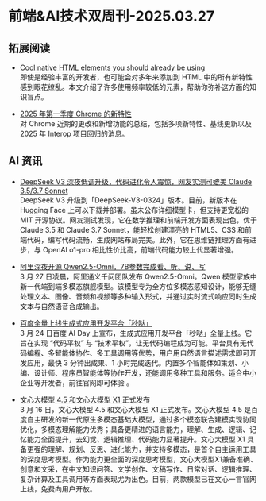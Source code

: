 # 前端&AI技术双周刊-2025.03.27

## 拓展阅读
- [Cool native HTML elements you should already be using](https://harrisonbroadbent.com/blog/cool-native-html-elements/)
<br>即使是经验丰富的开发者，也可能会对多年来添加到 HTML 中的所有新特性感到眼花缭乱。本文介绍了许多使用频率较低的元素，帮助你弥补这方面的知识盲点。

- [2025 年第一季度 Chrome 的新特性](https://developer.chrome.com/blog/new-in-chrome-video-q1-2025?hl=en)
<br>对 Chrome 近期的更改和新增功能的总结，包括多项新特性、基线更新以及 2025 年 Interop 项目回归的消息。

## AI 资讯
- [DeepSeek V3 深夜低调升级，代码进化令人震惊，网友实测可媲美 Claude 3.5/3.7 Sonnet](https://huggingface.co/deepseek-ai/DeepSeek-V3-0324/tree/main)
<br>DeepSeek V3 升级到「DeepSeek-V3-0324」版本。目前，新版本在 Hugging Face 上可以下载并部署。虽未公布详细模型卡，但支持更宽松的 MIT 开源协议。网友测试发现，它在数学推理和前端开发方面表现出色，优于 Claude 3.5 和 Claude 3.7 Sonnet，能轻松创建漂亮的 HTML5、CSS 和前端代码，编写代码流畅，生成网站布局完美。此外，它在思维链推理方面有进步，与 OpenAI o1-pro 相比性价比高，前端代码能力较上代显著增强。

- [阿里深夜开源 Qwen2.5-Omni，7B参数完成看、听、说、写](https://qwenlm.github.io/blog/qwen2.5-omni/)
<br>3 月 27 日凌晨，阿里通义千问团队发布 Qwen2.5-Omni。Qwen 模型家族中新一代端到端多模态旗舰模型。该模型专为全方位多模态感知设计，能够无缝处理文本、图像、音频和视频等多种输入形式，并通过实时流式响应同时生成文本与自然语音合成输出。

- [百度全量上线生成式应用开发平台「秒哒」](https://cloud.baidu.com/product-s/miaoda_home)
<br>3 月 24 日百度 AI Day 上宣布，生成式应用开发平台「秒哒」全量上线。它旨在实现 “代码平权” 与 “技术平权”，让无代码编程成为可能。平台具有无代码编程、多智能体协作、多工具调用等优势，用户用自然语言描述需求即可开发应用，最快 3 分钟出成果、1 小时完成迭代。内置多个智能体如策划、小编、设计师、程序员智能体等协作开发，还能调用多种工具和服务。适合中小企业等开发者，前往官网即可体验 。

- [文心大模型 4.5 和文心大模型 X1 正式发布](https://mp.weixin.qq.com/s/mwuO5c6vAcfQE3g_DkB4uw)
<br>3 月 16 日，文心大模型 4.5 和文心大模型 X1 正式发布。文心大模型 4.5 是百度自主研发的新一代原生多模态基础大模型，通过多个模态联合建模实现协同优化，多模态理解能力优秀；具备更精进的语言能力，理解、生成、逻辑、记忆能力全面提升，去幻觉、逻辑推理、代码能力显著提升。文心大模型 X1 具备更强的理解、规划、反思、进化能力，并支持多模态，是首个自主运用工具的深度思考模型。作为能力更全面的深度思考模型，文心大模型X1兼备准确、创意和文采，在中文知识问答、文学创作、文稿写作、日常对话、逻辑推理、复杂计算及工具调用等方面表现尤为出色。目前，两款模型已在文心一言官网上线，免费向用户开放。

